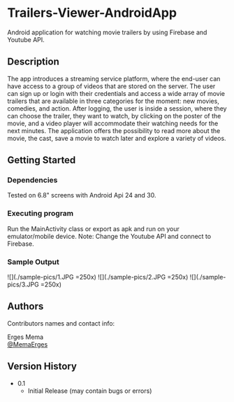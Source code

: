 # Trailers-Viewer-AndroidApp

Android application for watching movie trailers by using Firebase and Youtube API.

## Description

The app introduces a streaming service platform, where the end-user can have access to a group of videos that are stored on the server. The user can sign up or login with their credentials and access a wide array of movie trailers that are available in three categories for the moment: new movies, comedies, and action. After logging, the user is inside a session, where they can choose the trailer, they want to watch, by clicking on the poster of the movie, and a video player will accommodate their watching needs for the next minutes. The application offers the possibility to read more about the movie, the cast, save a movie to watch later and explore a variety of videos. 

## Getting Started

### Dependencies

Tested on 6.8" screens with Android Api 24 and 30.

### Executing program

Run the MainActivity class or export as apk and run on your emulator/mobile device.
Note: Change the Youtube API and connect to Firebase.

### Sample Output

![](./sample-pics/1.JPG =250x)
![](./sample-pics/2.JPG =250x)
![](./sample-pics/3.JPG =250x)

## Authors

Contributors names and contact info:

Erges Mema  
[@MemaErges](https://twitter.com/memaerges)

## Version History

* 0.1
    * Initial Release (may contain bugs or errors)
